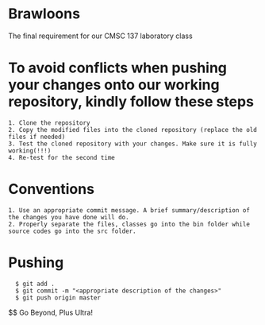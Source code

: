 # Brawloons

The final requirement for our CMSC 137 laboratory class

# To avoid conflicts when pushing your changes onto our working repository, kindly follow these steps

```
1. Clone the repository
2. Copy the modified files into the cloned repository (replace the old files if needed)
3. Test the cloned repository with your changes. Make sure it is fully working(!!!)
4. Re-test for the second time
```

# Conventions

```
1. Use an appropriate commit message. A brief summary/description of the changes you have done will do.
2. Properly separate the files, classes go into the bin folder while source codes go into the src folder.
```

# Pushing

```
  $ git add .
  $ git commit -m "<appropriate description of the changes>"
  $ git push origin master
```

$$ Go Beyond, Plus Ultra!
